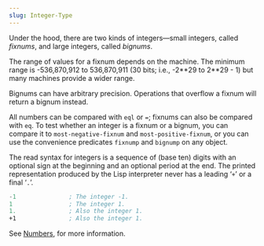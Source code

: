 ```yaml
---
slug: Integer-Type
---
```


Under the hood, there are two kinds of integers—small integers, called *fixnums*, and large integers, called *bignums*.

The range of values for a fixnum depends on the machine. The minimum range is -536,870,912 to 536,870,911 (30 bits; i.e., -2\*\*29 to 2\*\*29 - 1) but many machines provide a wider range.

Bignums can have arbitrary precision. Operations that overflow a fixnum will return a bignum instead.

All numbers can be compared with `eql` or `=`; fixnums can also be compared with `eq`. To test whether an integer is a fixnum or a bignum, you can compare it to `most-negative-fixnum` and `most-positive-fixnum`, or you can use the convenience predicates `fixnump` and `bignump` on any object.

The read syntax for integers is a sequence of (base ten) digits with an optional sign at the beginning and an optional period at the end. The printed representation produced by the Lisp interpreter never has a leading ‘`+`’ or a final ‘`.`’.

```lisp
-1               ; The integer -1.
1                ; The integer 1.
1.               ; Also the integer 1.
+1               ; Also the integer 1.
```

See [Numbers](Numbers), for more information.
